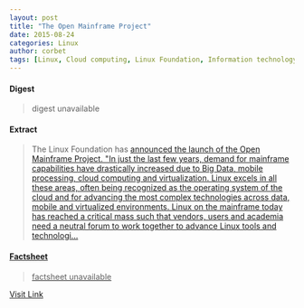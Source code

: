 ```yaml
---
layout: post
title: "The Open Mainframe Project"
date: 2015-08-24
categories: Linux
author: corbet
tags: [Linux, Cloud computing, Linux Foundation, Information technology, Intellectual works, Computer engineering, Computing, Technology, Software, Computers, Digital technology]
---
```



#### Digest
>digest unavailable

#### Extract
>The Linux Foundation has <a href="https://www.openmainframeproject.org/news/announcement/2015/08/linux-foundation-brings-together-industry-heavyweights-advance-linux">announced the launch of the Open Mainframe Project. "In just the last few years, demand for mainframe capabilities have drastically increased due to Big Data, mobile processing, cloud computing and virtualization. Linux excels in all these areas, often being recognized as the operating system of the cloud and for advancing the most complex technologies across data, mobile and virtualized environments. Linux on the mainframe today has reached a critical mass such that vendors, users and academia need a neutral forum to work together to advance Linux tools and technologi...

#### Factsheet
>factsheet unavailable

[Visit Link](http://lwn.net/Articles/654775/rss)


